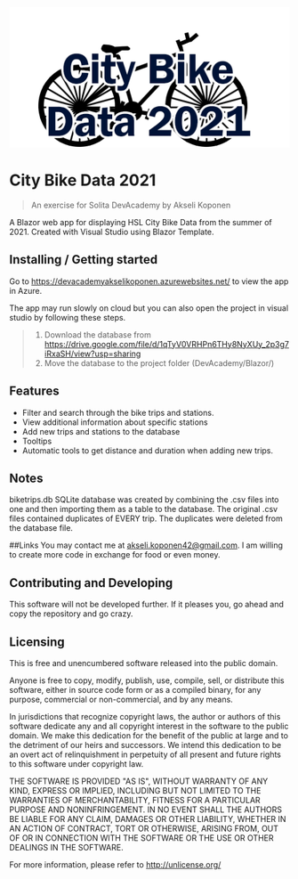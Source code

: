 ![Logo of the project](https://raw.githubusercontent.com/AkseliKoponen/DevAcademy/main/Logo.png)

# City Bike Data 2021
> An exercise for Solita DevAcademy by Akseli Koponen

A Blazor web app for displaying HSL City Bike Data from the summer of 2021.
Created with Visual Studio using Blazor Template.

## Installing / Getting started

Go to https://devacademyakselikoponen.azurewebsites.net/ to view the app in Azure.

The app may run slowly on cloud but you can also open the project in visual studio by following these steps.
>1. Download the database from https://drive.google.com/file/d/1qTyV0VRHPn6THy8NyXUy_2p3g7iRxaSH/view?usp=sharing
>2. Move the database to the project folder (DevAcademy/Blazor/)


## Features

* Filter and search through the bike trips and stations.
* View additional information about specific stations
* Add new trips and stations to the database
* Tooltips
* Automatic tools to get distance and duration when adding new trips.

## Notes
biketrips.db SQLite database was created by combining the .csv files into one and then importing them as a table to the database.
The original .csv files contained duplicates of EVERY trip. The duplicates were deleted from the database file.

##Links
You may contact me at akseli.koponen42@gmail.com. I am willing to create more code in exchange for food or even money.

## Contributing and Developing

This software will not be developed further. If it pleases you, go ahead and copy the repository and go crazy.

## Licensing

This is free and unencumbered software released into the public domain.

Anyone is free to copy, modify, publish, use, compile, sell, or
distribute this software, either in source code form or as a compiled
binary, for any purpose, commercial or non-commercial, and by any
means.

In jurisdictions that recognize copyright laws, the author or authors
of this software dedicate any and all copyright interest in the
software to the public domain. We make this dedication for the benefit
of the public at large and to the detriment of our heirs and
successors. We intend this dedication to be an overt act of
relinquishment in perpetuity of all present and future rights to this
software under copyright law.

THE SOFTWARE IS PROVIDED "AS IS", WITHOUT WARRANTY OF ANY KIND,
EXPRESS OR IMPLIED, INCLUDING BUT NOT LIMITED TO THE WARRANTIES OF
MERCHANTABILITY, FITNESS FOR A PARTICULAR PURPOSE AND NONINFRINGEMENT.
IN NO EVENT SHALL THE AUTHORS BE LIABLE FOR ANY CLAIM, DAMAGES OR
OTHER LIABILITY, WHETHER IN AN ACTION OF CONTRACT, TORT OR OTHERWISE,
ARISING FROM, OUT OF OR IN CONNECTION WITH THE SOFTWARE OR THE USE OR
OTHER DEALINGS IN THE SOFTWARE.

For more information, please refer to <http://unlicense.org/>